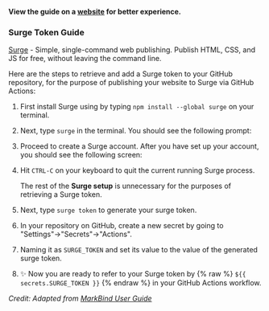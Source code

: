 **View the guide on a [website](https://surge-token-guide.surge.sh) for better experience.**

<div id="guide">

### Surge Token Guide

[Surge](https://surge.sh/) - Simple, single-command web publishing. Publish HTML, CSS, and JS for free, without leaving the command line.

Here are the steps to retrieve and add a Surge token to your GitHub repository, for the purpose of publishing your website to Surge via GitHub Actions:

1. First install Surge using by typing `npm install --global surge` on your terminal.
1. Next, type `surge` in the terminal. You should see the following prompt:

    <pic alt="Create Surge account" src="static/surgeCreateAccount.png" inline />

1. Proceed to create a Surge account. After you have set up your account, you should see the following screen:

    <pic alt="" src="static/surgeCreateAccount2.png" inline />

1. Hit `CTRL-C` on your keyboard to quit the current running Surge process.

    <box type="info">
  
    The rest of the **Surge setup** is unnecessary for the purposes of retrieving a Surge token.
    </box>

1. Next, type `surge token` to generate your surge token.

    <pic alt="Get Surge token" src="static/surgeToken.png" inline />

1. In your repository on GitHub, create a new secret by going to "Settings"->"Secrets"->"Actions".

    <pic alt="Add Surge token" src="static/surgeGitHubSecret.png" inline />

1. Naming it as `SURGE_TOKEN` and set its value to the value of the generated surge token.

    <pic alt="Add Surge token" src="static/surgeAddToken.png" inline />

1. :sparkles: Now you are ready to refer to your Surge token by {% raw %} `${{ secrets.SURGE_TOKEN }}` {% endraw %} in your GitHub Actions workflow.

*Credit: Adapted from [MarkBind User Guide](https://markbind.org/userGuide/deployingTheSite.html#previewing-prs-using-surge)*

</div>
